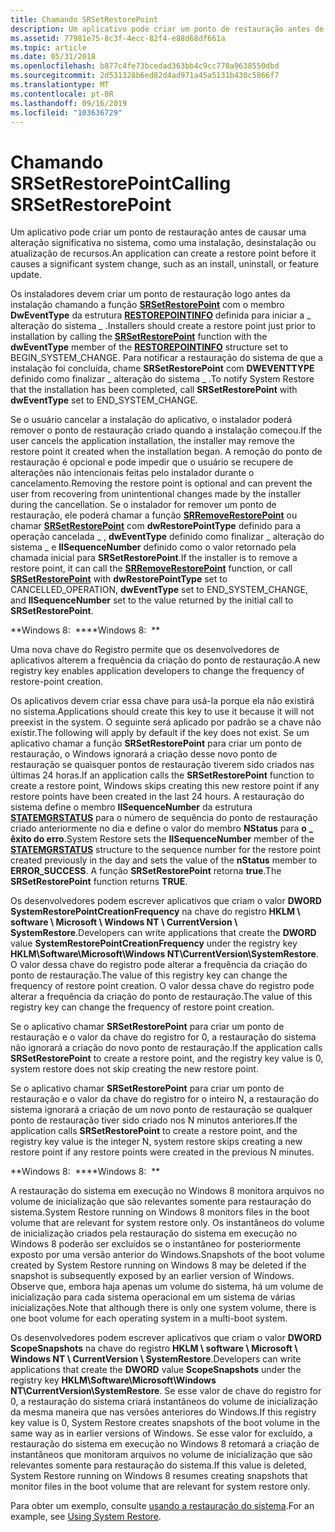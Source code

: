 ```yaml
---
title: Chamando SRSetRestorePoint
description: Um aplicativo pode criar um ponto de restauração antes de causar uma alteração significativa no sistema, como uma instalação, desinstalação ou atualização de recursos.
ms.assetid: 77981e75-8c3f-4ecc-82f4-e88d68df661a
ms.topic: article
ms.date: 05/31/2018
ms.openlocfilehash: b877c4fe73bcedad363bb4c9cc770a9638550dbd
ms.sourcegitcommit: 2d531328b6ed82d4ad971a45a5131b430c5866f7
ms.translationtype: MT
ms.contentlocale: pt-BR
ms.lasthandoff: 09/16/2019
ms.locfileid: "103636729"
---
```

# <a name="calling-srsetrestorepoint"></a><span data-ttu-id="0e826-103">Chamando SRSetRestorePoint</span><span class="sxs-lookup"><span data-stu-id="0e826-103">Calling SRSetRestorePoint</span></span>

<span data-ttu-id="0e826-104">Um aplicativo pode criar um ponto de restauração antes de causar uma alteração significativa no sistema, como uma instalação, desinstalação ou atualização de recursos.</span><span class="sxs-lookup"><span data-stu-id="0e826-104">An application can create a restore point before it causes a significant system change, such as an install, uninstall, or feature update.</span></span>

<span data-ttu-id="0e826-105">Os instaladores devem criar um ponto de restauração logo antes da instalação chamando a função [**SRSetRestorePoint**](/windows/desktop/api/SRRestorePtAPI/nf-srrestoreptapi-srsetrestorepointa) com o membro **DwEventType** da estrutura [**RESTOREPOINTINFO**](/windows/win32/api/srrestoreptapi/ns-srrestoreptapi-restorepointinfoa) definida para iniciar a \_ alteração do sistema \_ .</span><span class="sxs-lookup"><span data-stu-id="0e826-105">Installers should create a restore point just prior to installation by calling the [**SRSetRestorePoint**](/windows/desktop/api/SRRestorePtAPI/nf-srrestoreptapi-srsetrestorepointa) function with the **dwEventType** member of the [**RESTOREPOINTINFO**](/windows/win32/api/srrestoreptapi/ns-srrestoreptapi-restorepointinfoa) structure set to BEGIN\_SYSTEM\_CHANGE.</span></span> <span data-ttu-id="0e826-106">Para notificar a restauração do sistema de que a instalação foi concluída, chame **SRSetRestorePoint** com **DWEVENTTYPE** definido como finalizar \_ alteração do sistema \_ .</span><span class="sxs-lookup"><span data-stu-id="0e826-106">To notify System Restore that the installation has been completed, call **SRSetRestorePoint** with **dwEventType** set to END\_SYSTEM\_CHANGE.</span></span>

<span data-ttu-id="0e826-107">Se o usuário cancelar a instalação do aplicativo, o instalador poderá remover o ponto de restauração criado quando a instalação começou.</span><span class="sxs-lookup"><span data-stu-id="0e826-107">If the user cancels the application installation, the installer may remove the restore point it created when the installation began.</span></span> <span data-ttu-id="0e826-108">A remoção do ponto de restauração é opcional e pode impedir que o usuário se recupere de alterações não intencionais feitas pelo instalador durante o cancelamento.</span><span class="sxs-lookup"><span data-stu-id="0e826-108">Removing the restore point is optional and can prevent the user from recovering from unintentional changes made by the installer during the cancellation.</span></span> <span data-ttu-id="0e826-109">Se o instalador for remover um ponto de restauração, ele poderá chamar a função [**SRRemoveRestorePoint**](/windows/desktop/api/SRRestorePtAPI/nf-srrestoreptapi-srremoverestorepoint) ou chamar [**SRSetRestorePoint**](/windows/desktop/api/SRRestorePtAPI/nf-srrestoreptapi-srsetrestorepointa) com **dwRestorePointType** definido para a operação cancelada \_ , **dwEventType** definido como finalizar \_ alteração do sistema \_ e **llSequenceNumber** definido como o valor retornado pela chamada inicial para **SRSetRestorePoint**.</span><span class="sxs-lookup"><span data-stu-id="0e826-109">If the installer is to remove a restore point, it can call the [**SRRemoveRestorePoint**](/windows/desktop/api/SRRestorePtAPI/nf-srrestoreptapi-srremoverestorepoint) function, or call [**SRSetRestorePoint**](/windows/desktop/api/SRRestorePtAPI/nf-srrestoreptapi-srsetrestorepointa) with **dwRestorePointType** set to CANCELLED\_OPERATION, **dwEventType** set to END\_SYSTEM\_CHANGE, and **llSequenceNumber** set to the value returned by the initial call to **SRSetRestorePoint**.</span></span>

<span data-ttu-id="0e826-110">**Windows 8:  **</span><span class="sxs-lookup"><span data-stu-id="0e826-110">**Windows 8:  **</span></span>

<span data-ttu-id="0e826-111">Uma nova chave do Registro permite que os desenvolvedores de aplicativos alterem a frequência da criação do ponto de restauração.</span><span class="sxs-lookup"><span data-stu-id="0e826-111">A new registry key enables application developers to change the frequency of restore-point creation.</span></span>

<span data-ttu-id="0e826-112">Os aplicativos devem criar essa chave para usá-la porque ela não existirá no sistema.</span><span class="sxs-lookup"><span data-stu-id="0e826-112">Applications should create this key to use it because it will not preexist in the system.</span></span> <span data-ttu-id="0e826-113">O seguinte será aplicado por padrão se a chave não existir.</span><span class="sxs-lookup"><span data-stu-id="0e826-113">The following will apply by default if the key does not exist.</span></span> <span data-ttu-id="0e826-114">Se um aplicativo chamar a função **SRSetRestorePoint** para criar um ponto de restauração, o Windows ignorará a criação desse novo ponto de restauração se quaisquer pontos de restauração tiverem sido criados nas últimas 24 horas.</span><span class="sxs-lookup"><span data-stu-id="0e826-114">If an application calls the **SRSetRestorePoint** function to create a restore point, Windows skips creating this new restore point if any restore points have been created in the last 24 hours.</span></span> <span data-ttu-id="0e826-115">A restauração do sistema define o membro **IISequenceNumber** da estrutura [**STATEMGRSTATUS**](/windows/win32/api/srrestoreptapi/ns-srrestoreptapi-statemgrstatus) para o número de sequência do ponto de restauração criado anteriormente no dia e define o valor do membro **NStatus** para **o \_ êxito do erro**.</span><span class="sxs-lookup"><span data-stu-id="0e826-115">System Restore sets the **IISequenceNumber** member of the [**STATEMGRSTATUS**](/windows/win32/api/srrestoreptapi/ns-srrestoreptapi-statemgrstatus) structure to the sequence number for the restore point created previously in the day and sets the value of the **nStatus** member to **ERROR\_SUCCESS**.</span></span> <span data-ttu-id="0e826-116">A função **SRSetRestorePoint** retorna **true**.</span><span class="sxs-lookup"><span data-stu-id="0e826-116">The **SRSetRestorePoint** function returns **TRUE**.</span></span>

<span data-ttu-id="0e826-117">Os desenvolvedores podem escrever aplicativos que criam o valor **DWORD** **SystemRestorePointCreationFrequency** na chave do registro **HKLM \\ software \\ Microsoft \\ Windows NT \\ CurrentVersion \\ SystemRestore**.</span><span class="sxs-lookup"><span data-stu-id="0e826-117">Developers can write applications that create the **DWORD** value **SystemRestorePointCreationFrequency** under the registry key **HKLM\\Software\\Microsoft\\Windows NT\\CurrentVersion\\SystemRestore**.</span></span> <span data-ttu-id="0e826-118">O valor dessa chave do registro pode alterar a frequência da criação do ponto de restauração.</span><span class="sxs-lookup"><span data-stu-id="0e826-118">The value of this registry key can change the frequency of restore point creation.</span></span> <span data-ttu-id="0e826-119">O valor dessa chave do registro pode alterar a frequência da criação do ponto de restauração.</span><span class="sxs-lookup"><span data-stu-id="0e826-119">The value of this registry key can change the frequency of restore point creation.</span></span>

<span data-ttu-id="0e826-120">Se o aplicativo chamar **SRSetRestorePoint** para criar um ponto de restauração e o valor da chave do registro for 0, a restauração do sistema não ignorará a criação do novo ponto de restauração.</span><span class="sxs-lookup"><span data-stu-id="0e826-120">If the application calls **SRSetRestorePoint** to create a restore point, and the registry key value is 0, system restore does not skip creating the new restore point.</span></span>

<span data-ttu-id="0e826-121">Se o aplicativo chamar **SRSetRestorePoint** para criar um ponto de restauração e o valor da chave do registro for o inteiro N, a restauração do sistema ignorará a criação de um novo ponto de restauração se qualquer ponto de restauração tiver sido criado nos N minutos anteriores.</span><span class="sxs-lookup"><span data-stu-id="0e826-121">If the application calls **SRSetRestorePoint** to create a restore point, and the registry key value is the integer N, system restore skips creating a new restore point if any restore points were created in the previous N minutes.</span></span>

<span data-ttu-id="0e826-122">**Windows 8:  **</span><span class="sxs-lookup"><span data-stu-id="0e826-122">**Windows 8:  **</span></span>

<span data-ttu-id="0e826-123">A restauração do sistema em execução no Windows 8 monitora arquivos no volume de inicialização que são relevantes somente para restauração do sistema.</span><span class="sxs-lookup"><span data-stu-id="0e826-123">System Restore running on Windows 8 monitors files in the boot volume that are relevant for system restore only.</span></span> <span data-ttu-id="0e826-124">Os instantâneos do volume de inicialização criados pela restauração do sistema em execução no Windows 8 poderão ser excluídos se o instantâneo for posteriormente exposto por uma versão anterior do Windows.</span><span class="sxs-lookup"><span data-stu-id="0e826-124">Snapshots of the boot volume created by System Restore running on Windows 8 may be deleted if the snapshot is subsequently exposed by an earlier version of Windows.</span></span> <span data-ttu-id="0e826-125">Observe que, embora haja apenas um volume do sistema, há um volume de inicialização para cada sistema operacional em um sistema de várias inicializações.</span><span class="sxs-lookup"><span data-stu-id="0e826-125">Note that although there is only one system volume, there is one boot volume for each operating system in a multi-boot system.</span></span>

<span data-ttu-id="0e826-126">Os desenvolvedores podem escrever aplicativos que criam o valor **DWORD** **ScopeSnapshots** na chave do registro **HKLM \\ software \\ Microsoft \\ Windows NT \\ CurrentVersion \\ SystemRestore**.</span><span class="sxs-lookup"><span data-stu-id="0e826-126">Developers can write applications that create the **DWORD** value **ScopeSnapshots** under the registry key **HKLM\\Software\\Microsoft\\Windows NT\\CurrentVersion\\SystemRestore**.</span></span> <span data-ttu-id="0e826-127">Se esse valor de chave do registro for 0, a restauração do sistema criará instantâneos do volume de inicialização da mesma maneira que nas versões anteriores do Windows.</span><span class="sxs-lookup"><span data-stu-id="0e826-127">If this registry key value is 0, System Restore creates snapshots of the boot volume in the same way as in earlier versions of Windows.</span></span> <span data-ttu-id="0e826-128">Se esse valor for excluído, a restauração do sistema em execução no Windows 8 retomará a criação de instantâneos que monitoram arquivos no volume de inicialização que são relevantes somente para restauração do sistema.</span><span class="sxs-lookup"><span data-stu-id="0e826-128">If this value is deleted, System Restore running on Windows 8 resumes creating snapshots that monitor files in the boot volume that are relevant for system restore only.</span></span>

<span data-ttu-id="0e826-129">Para obter um exemplo, consulte [usando a restauração do sistema](using-system-restore.md).</span><span class="sxs-lookup"><span data-stu-id="0e826-129">For an example, see [Using System Restore](using-system-restore.md).</span></span>

 

 




